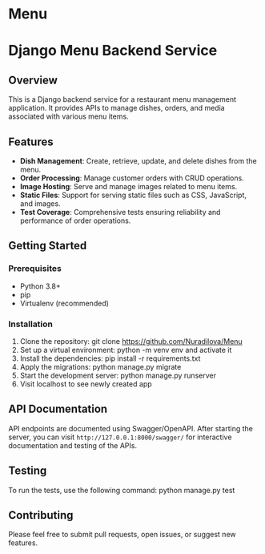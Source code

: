 # Menu

# Django Menu Backend Service

## Overview

This is a Django backend service for a restaurant menu management application. It provides APIs to manage dishes, orders, and media associated with various menu items.

## Features

- **Dish Management**: Create, retrieve, update, and delete dishes from the menu.
- **Order Processing**: Manage customer orders with CRUD operations.
- **Image Hosting**: Serve and manage images related to menu items.
- **Static Files**: Support for serving static files such as CSS, JavaScript, and images.
- **Test Coverage**: Comprehensive tests ensuring reliability and performance of order operations.

## Getting Started

### Prerequisites

- Python 3.8+
- pip
- Virtualenv (recommended)

### Installation

1. Clone the repository: git clone https://github.com/Nuradilova/Menu
2. Set up a virtual environment: python -m venv env and activate it
3. Install the dependencies: pip install -r requirements.txt
4. Apply the migrations: python manage.py migrate
5. Start the development server: python manage.py runserver
6. Visit localhost to see newly created app

## API Documentation

API endpoints are documented using Swagger/OpenAPI. After starting the server, you can visit `http://127.0.0.1:8000/swagger/` for interactive documentation and testing of the APIs.

## Testing

To run the tests, use the following command: python manage.py test

## Contributing

Please feel free to submit pull requests, open issues, or suggest new features.
